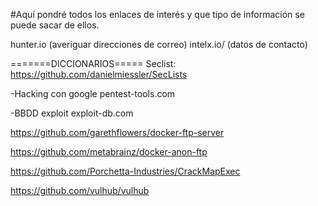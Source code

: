 

#Aquí   pondré todos los enlaces de interés y que tipo de información se puede sacar de ellos.

hunter.io (averiguar direcciones de correo)
intelx.io/ (datos de contacto)

=======DICCIONARIOS===== 
Seclist: https://github.com/danielmiessler/SecLists

-Hacking con google 
pentest-tools.com

-BBDD exploit
exploit-db.com

https://github.com/garethflowers/docker-ftp-server

https://github.com/metabrainz/docker-anon-ftp

https://github.com/Porchetta-Industries/CrackMapExec

https://github.com/vulhub/vulhub
